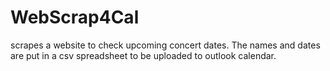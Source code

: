 # WebScrap4Cal
scrapes a website to check upcoming concert dates. The names and dates are put in a csv spreadsheet to be uploaded to outlook calendar. 
